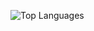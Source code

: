 ![Top Languages](https://github-readme-stats.vercel.app/api/top-langs/?username=RomulusMirauta&layout=compact)
